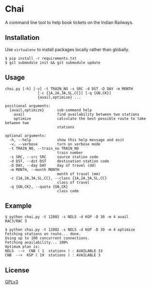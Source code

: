 # Chai

A command line tool to help book tickets on the Indian Railways.

## Installation

Use `virtualenv` to install packages locally rather than globally.

```
$ pip install -r requirements.txt
$ git submodule init && git submodule update
```

## Usage

```
chai.py [-h] [-v] -t TRAIN_NO -s SRC -d DST -D DAY -m MONTH
               [-c {1A,2A,3A,SL,CC}] [-q {GN,CK}]
               {avail,optimize} ...

positional arguments:
  {avail,optimize}      sub-command help
    avail               find availability between two stations
    optimize            calculate the best possible route to take between two
                        stations

optional arguments:
  -h, --help            show this help message and exit
  -v, --verbose         turn on verbose mode
  -t TRAIN_NO, --train_no TRAIN_NO
                        train number
  -s SRC, --src SRC     source station code
  -d DST, --dst DST     destination station code
  -D DAY, --day DAY     day of travel (dd)
  -m MONTH, --month MONTH
                        month of travel (mm)
  -c {1A,2A,3A,SL,CC}, --class {1A,2A,3A,SL,CC}
                        class of travel
  -q {GN,CK}, --quota {GN,CK}
                        class code
```

## Example

```
$ python chai.py -t 12802 -s NDLS -d KGP -D 30 -m 4 avail
RAC3/RAC 3

$ python chai.py -t 12802 -s NDLS -d KGP -D 30 -m 4 optimize
Fetching stations on route... done.
Using up to 100 concurrent connections.
Fetching availability... 100%
Optimum plan is:
NDLS  -->  CNB ( 1  stations ) : AVAILABLE 33
CNB  -->  KGP ( 19  stations ) : AVAILABLE 3
```

## License

[GPLv3](https://github.com/amrav/chai/blob/master/LICENSE)
